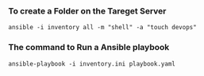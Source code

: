 
### To create a Folder on the Tareget Server 

```
ansible -i inventory all -m "shell" -a "touch devops"  
```
### The command to Run a Ansible playbook 

```
ansible-playbook -i inventory.ini playbook.yaml
```
